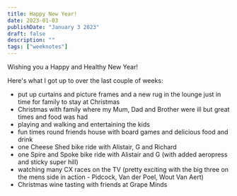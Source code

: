 ```yaml
---
title: Happy New Year!
date: 2023-01-03
publishDate: "January 3 2023"
draft: false
description: ""
tags: ["weeknotes"]
---
```


Wishing you a Happy and Healthy New Year!

Here's what I got up to over the last couple of weeks:

- put up curtains and picture frames and a new rug in the lounge just in time for family to stay at Christmas
- Christmas with family where my Mum, Dad and Brother were ill but great times and food was had
- playing and walking and entertaining the kids
- fun times round friends house with board games and delicious food and drink
- one Cheese Shed bike ride with Alistair, G and Richard
- one Spire and Spoke bike ride with Alistair and G (with added aeropress and sticky super hill)
- watching many CX races on the TV (pretty exciting with the big three on the mens side in action - Pidcock, Van der Poel, Wout Van Aert)
- Christmas wine tasting with friends at Grape Minds
